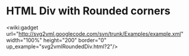 # HTML Div with Rounded corners #
<wiki:gadget url="http://svg2vml.googlecode.com/svn/trunk/Examples/example.xml" width="100%" height="200" border="0" up\_example="svg2vmlRoundedDiv.html?2"/>
